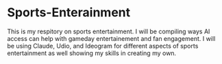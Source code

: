 # Sports-Enterainment
This is my respitory on sports entertainment. I will be compiling ways AI access can help with gameday entertainement and fan engagement. 
I will be using Claude, Udio, and Ideogram for different aspects of sports entertainment as well showing my skills in creating my own.

